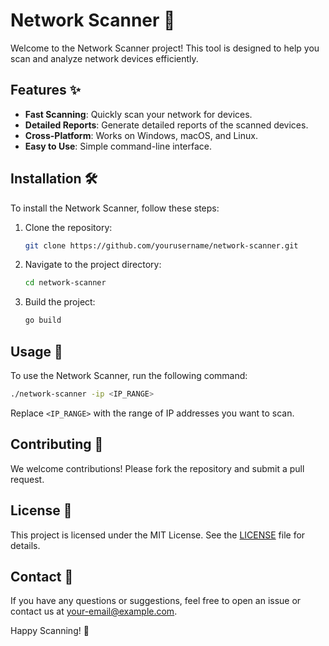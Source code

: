 # Network Scanner 📡

Welcome to the Network Scanner project! This tool is designed to help you scan and analyze network devices efficiently.

## Features ✨

- **Fast Scanning**: Quickly scan your network for devices.
- **Detailed Reports**: Generate detailed reports of the scanned devices.
- **Cross-Platform**: Works on Windows, macOS, and Linux.
- **Easy to Use**: Simple command-line interface.

## Installation 🛠️

To install the Network Scanner, follow these steps:

1. Clone the repository:
   ```sh
   git clone https://github.com/yourusername/network-scanner.git
   ```
2. Navigate to the project directory:
   ```sh
   cd network-scanner
   ```
3. Build the project:
   ```sh
   go build
   ```

## Usage 🚀

To use the Network Scanner, run the following command:

```sh
./network-scanner -ip <IP_RANGE>
```

Replace `<IP_RANGE>` with the range of IP addresses you want to scan.

## Contributing 🤝

We welcome contributions! Please fork the repository and submit a pull request.

## License 📄

This project is licensed under the MIT License. See the [LICENSE](LICENSE) file for details.

## Contact 📧

If you have any questions or suggestions, feel free to open an issue or contact us at [your-email@example.com](mailto:your-email@example.com).

Happy Scanning! 🎉
